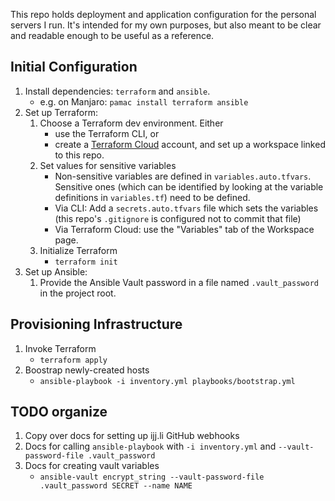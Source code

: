This repo holds deployment and application configuration for the personal servers I run. It's intended for my own
purposes, but also meant to be clear and readable enough to be useful as a reference.

## Initial Configuration

1. Install dependencies: `terraform` and `ansible`.
   - e.g. on Manjaro: `pamac install terraform ansible`
1. Set up Terraform:
   1. Choose a Terraform dev environment. Either
      - use the Terraform CLI, or
      - create a [Terraform Cloud](https://app.terraform.io) account, and set up a workspace linked to this repo.
   1. Set values for sensitive variables
      - Non-sensitive variables are defined in `variables.auto.tfvars`. Sensitive ones (which can be identified by looking
        at the variable definitions in `variables.tf`) need to be defined.
      - Via CLI: Add a `secrets.auto.tfvars` file which sets the variables (this repo's `.gitignore` is configured not to
        commit that file)
      - Via Terraform Cloud: use the "Variables" tab of the Workspace page.
   1. Initialize Terraform
      - `terraform init`
1. Set up Ansible:
   1. Provide the Ansible Vault password in a file named `.vault_password` in the project root.

## Provisioning Infrastructure

1. Invoke Terraform
   - `terraform apply`
1. Boostrap newly-created hosts
   - `ansible-playbook -i inventory.yml playbooks/bootstrap.yml`

## TODO organize

1. Copy over docs for setting up ijj.li GitHub webhooks
1. Docs for calling `ansible-playbook` with `-i inventory.yml` and `--vault-password-file .vault_password`
1. Docs for creating vault variables
   - `ansible-vault encrypt_string --vault-password-file .vault_password SECRET --name NAME`
